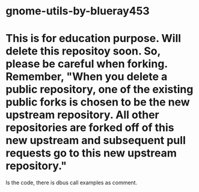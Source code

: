 # gnome-utils-by-blueray453

# This is for education purpose. Will delete this repositoy soon. So, please be careful when forking. Remember, "When you delete a public repository, one of the existing public forks is chosen to be the new upstream repository. All other repositories are forked off of this new upstream and subsequent pull requests go to this new upstream repository." 

Is the code, there is dbus call examples as comment.
